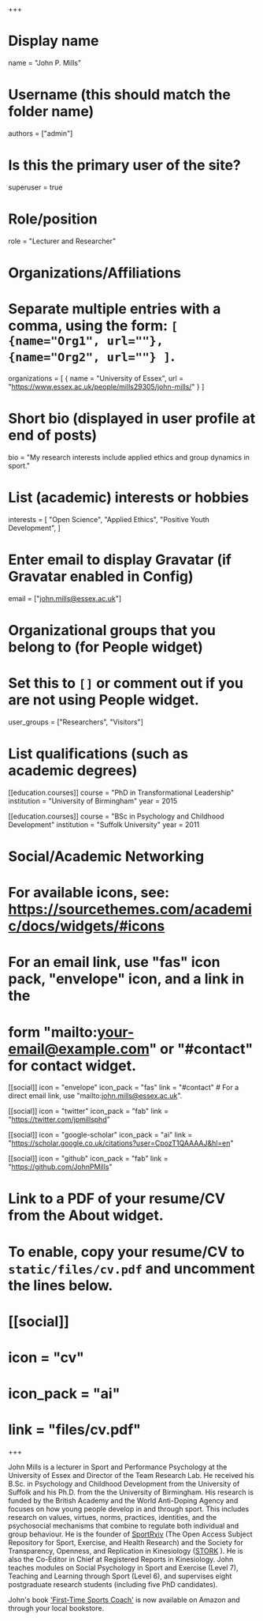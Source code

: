 +++
# Display name
name = "John P. Mills"

# Username (this should match the folder name)
authors = ["admin"]

# Is this the primary user of the site?
superuser = true

# Role/position
role = "Lecturer and Researcher"

# Organizations/Affiliations
#   Separate multiple entries with a comma, using the form: `[ {name="Org1", url=""}, {name="Org2", url=""} ]`.
organizations = [ { name = "University of Essex", url = "https://www.essex.ac.uk/people/mills29305/john-mills/" } ]

# Short bio (displayed in user profile at end of posts)
bio = "My research interests include applied ethics and group dynamics in sport."

# List (academic) interests or hobbies
interests = [
  "Open Science",
  "Applied Ethics",
  "Positive Youth Development",
]

# Enter email to display Gravatar (if Gravatar enabled in Config)
email = ["john.mills@essex.ac.uk"]


# Organizational groups that you belong to (for People widget)
#   Set this to `[]` or comment out if you are not using People widget.
user_groups = ["Researchers", "Visitors"]

# List qualifications (such as academic degrees)
[[education.courses]]
  course = "PhD in Transformational Leadership"
  institution = "University of Birmingham"
  year = 2015

[[education.courses]]
  course = "BSc in Psychology and Childhood Development"
  institution = "Suffolk University"
  year = 2011

# Social/Academic Networking
# For available icons, see: https://sourcethemes.com/academic/docs/widgets/#icons
#   For an email link, use "fas" icon pack, "envelope" icon, and a link in the
#   form "mailto:your-email@example.com" or "#contact" for contact widget.

[[social]]
  icon = "envelope"
  icon_pack = "fas"
  link = "#contact"  # For a direct email link, use "mailto:john.mills@essex.ac.uk".

[[social]]
  icon = "twitter"
  icon_pack = "fab"
  link = "https://twitter.com/jpmillsphd"

[[social]]
  icon = "google-scholar"
  icon_pack = "ai"
  link = "https://scholar.google.co.uk/citations?user=CpozT1QAAAAJ&hl=en"

[[social]]
  icon = "github"
  icon_pack = "fab"
  link = "https://github.com/JohnPMills"

# Link to a PDF of your resume/CV from the About widget.
# To enable, copy your resume/CV to `static/files/cv.pdf` and uncomment the lines below.
# [[social]]
#   icon = "cv"
#   icon_pack = "ai"
#   link = "files/cv.pdf"

+++

John Mills is a lecturer in Sport and Performance Psychology at the University of Essex and Director of the Team Research Lab. He received his B.Sc. in Psychology and Childhood Development from the University of Suffolk and his Ph.D. from the the University of Birmingham. His research is funded by the British Academy and the World Anti-Doping Agency and focuses on how young people develop in and through sport. This includes research on values, virtues, norms, practices, identities, and the psychosocial mechanisms that combine to regulate both individual and group behaviour. He is the founder of  <a href="https://osf.io/preprints/sportrxiv">SportRχiv</a> (The Open Access Subject Repository for Sport, Exercise, and Health Research) and the Society for Transparency, Openness, and Replication in Kinesiology (<a href="https://www.storkinesiology.org">STORK</a> ). He is also the Co-Editor in Chief at Registered Reports in Kinesiology. John teaches modules on Social Psychology in Sport and Exercise (Level 7), Teaching and Learning through Sport (Level 6), and supervises eight postgraduate research students (including five PhD candidates). 

John's book <a href="https://www.amazon.com/dp/B07W984CNP">'First-Time Sports Coach'</a> is now available on Amazon and through your local bookstore. 



